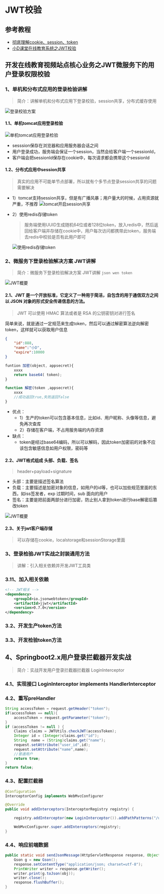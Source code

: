 # JWT校验

## 参考教程

+ [彻底理解cookie、session、token](https://github.com/19920625lsg/VueStudy/blob/master/VueJD/%E7%AC%AC3%E7%AB%A0_%E6%B3%A8%E5%86%8C%E7%99%BB%E5%BD%95%E5%AE%9E%E6%88%98/%E5%BD%BB%E5%BA%95%E7%90%86%E8%A7%A3cookie_session%E5%92%8Ctoken.md)
+ [小D课堂在线教育系统之JWT校验](https://edu.51cto.com/center/course/lesson/index?id=280435)

## 开发在线教育视频站点核心业务之JWT微服务下的用户登录权限校验 

### 1、单机和分布式应用的登录检验讲解

> 简介：讲解单机和分布式应用下登录校验，session共享，分布式缓存使用

![登录校验方案](images/登录校验方案.png)

#### 1.1、单机tomcat应用登录检验

![单机tomcat应用登录检验](images/单机tomcat应用登录检验.png)

+ sesssion保存在浏览器和应用服务器会话之间
+ 用户登录成功，服务端会保证一个session，当然会给客户端一个sessionId，
+ 客户端会把sessionId保存在cookie中，每次请求都会携带这个sessionId

#### 1.2、分布式应用中session共享

> 真实的应用不可能单节点部署，所以就有个多节点登录session共享的问题需要解决

+ 1）tomcat支持session共享，但是有广播风暴；用户量大的时候，占用资源就严重，不推荐
  ![tomcat开启session共享](images/tomcat开启session共享.png)
+ 2）使用redis存储token
  > 服务端使用UUID生成随机64位或者128位token，放入redis中，然后返回给客户端并存储在cookie中，用户每次访问都携带此token，服务端去redis中校验是否有此用户即可

  ![使用redis存储token](images/登录校验方案.png)

### 2、微服务下登录检验解决方案 JWT讲解

> 简介：微服务下登录检验解决方案 JWT讲解 `json wen token`

![JWT概要](images/JWT概要.png)

#### 2.1、JWT 是一个开放标准，它定义了一种用于简洁，自包含的用于通信双方之间以 JSON 对象的形式安全传递信息的方法。

> JWT 可以使用 HMAC 算法或者是 RSA 的公钥密钥对进行签名

简单来说，就是通过一定规范来生成token，然后可以通过解密算法逆向解密token，这样就可以获取用户信息

```json
{
    "id":888,
    "name":"小D",
    "expire":10000
}
```

```javascript
funtion 加密(object, appsecret){
    xxxx
    return base64( token);
}
```

```javascript
function 解密(token ,appsecret){
    xxxx
    //成功返回true,失败返回false
}
```

+ 优点：
  + 1）生产的token可以包含基本信息，比如id、用户昵称、头像等信息，避免再次查库
  + 2）存储在客户端，不占用服务端的内存资源
+ 缺点：
  + token是经过base64编码，所以可以解码，因此token加密前的对象不应该包含敏感信息如用户权限，密码等

#### 2.2、JWT格式组成 头部、负载、签名

> header+payload+signature

+ 头部：主要是描述签名算法
+ 负载：主要描述是加密对象的信息，如用户的id等，也可以加些规范里面的东西，如iss签发者，exp 过期时间，sub 面向的用户
+ 签名：主要是把前面两部分进行加密，防止别人拿到token进行base解密后篡改token

![JWT概要](images/JWT概要.png)

#### 2.3、关于jwt客户端存储

> 可以存储在cookie，localstorage和sessionStorage里面

### 3、登录检验JWT实战之封装通用方法

> 讲解：引入相关依赖并开发JWT工具类

### 3.11、加入相关依赖

```xml
<!-- JWT相关 -->
<dependency>
    <groupId>io.jsonwebtoken</groupId>
    <artifactId>jjwt</artifactId>
    <version>0.7.0</version>
</dependency>
```

### 3.2、开发生产token方法

### 3.3、开发检验token方法

## 4、Springboot2.x用户登录拦截器开发实战

> 简介：实战开发用户登录拦截器拦截器 LoginInterceptor

### 4.1、实现接口 LoginInterceptor implements HandlerInterceptor

### 4.2、重写preHandler

```java
String accessToken = request.getHeader("token");
if(accessToken == null){
    accessToken = request.getParameter("token");
}
if (accessToken != null ) {
    Claims claims = JWTUtils.checkJWT(accessToken);
    Integer id = (Integer)claims.get("id");
    String  name = (String)claims.get("name");
    request.setAttribute("user_id",id);
    request.setAttribute("name",name);
    //普通用户
    return true;
}
return false;
```

### 4.3、配置拦截器

```java
@Configuration
InterceptorConfig implements WebMvcConfigurer

@Override
public void addInterceptors(InterceptorRegistry registry) {

    registry.addInterceptor(new LoginInterceptor()).addPathPatterns("/user/api/v1/*/**");

    WebMvcConfigurer.super.addInterceptors(registry);
}
```

### 4.4、响应前端数据

```java
public static void sendJsonMessage(HttpServletResponse response, Object obj) throws Exception {
    Gson g = new Gson();
    response.setContentType("application/json; charset=utf-8");
    PrintWriter writer = response.getWriter();
    writer.print(g.toJson(obj));
    writer.close();
    response.flushBuffer();
}
```